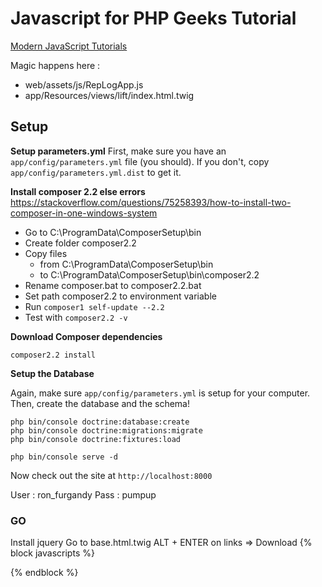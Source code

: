 Javascript for PHP Geeks Tutorial
=================================
 [Modern JavaScript Tutorials](http://knpuniversity.com/tracks/javascript#modern-javascript)

Magic happens here :
- web/assets/js/RepLogApp.js
- app/Resources/views/lift/index.html.twig

## Setup
**Setup parameters.yml**
First, make sure you have an `app/config/parameters.yml`
file (you should). If you don't, copy `app/config/parameters.yml.dist`
to get it.

**Install composer 2.2 else errors**  
https://stackoverflow.com/questions/75258393/how-to-install-two-composer-in-one-windows-system  
- Go to C:\ProgramData\ComposerSetup\bin
- Create folder composer2.2
- Copy files  
    - from C:\ProgramData\ComposerSetup\bin
    - to   C:\ProgramData\ComposerSetup\bin\composer2.2
- Rename composer.bat to composer2.2.bat
- Set path composer2.2 to environment variable
- Run `composer1 self-update --2.2`
- Test with `composer2.2 -v`

**Download Composer dependencies**
```
composer2.2 install
```

**Setup the Database**

Again, make sure `app/config/parameters.yml` is setup
for your computer. Then, create the database and the
schema!

```
php bin/console doctrine:database:create
php bin/console doctrine:migrations:migrate
php bin/console doctrine:fixtures:load
```

```
php bin/console serve -d
```

Now check out the site at `http://localhost:8000`

User : ron_furgandy
Pass : pumpup

### GO ###
Install jquery
Go to base.html.twig 
ALT + ENTER on links => Download
{% block javascripts %}
<script src="https://code.jquery.com/jquery-3.1.1.min.js" integrity="sha256-hVVnYaiADRTO2PzUGmuLJr8BLUSjGIZsDYGmIJLv2b8=" crossorigin="anonymous"></script>
<script src="https://maxcdn.bootstrapcdn.com/bootstrap/3.3.7/js/bootstrap.min.js" integrity="sha384-Tc5IQib027qvyjSMfHjOMaLkfuWVxZxUPnCJA7l2mCWNIpG9mGCD8wGNIcPD7Txa" crossorigin="anonymous"></script>
{% endblock %}